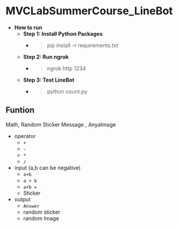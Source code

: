 # MVCLabSummerCourse_LineBot

* **How to run**
    * **Step 1: Install Python Packages**
        * > pip install -r requirements.txt
    * **Step 2: Run ngrok**
        * > ngrok http 1234
    * **Step 3: Test LineBot**
        * > python count.py

## Funtion
Math, Random Sticker Message , AnyaImage
- operator
  - `+`
  - `-`
  - `*`
  - `/`
- input (a,b can be negative)
  - `a+b`
  - `a + b`
  - `a+b =`
  - Sticker
- output
  - `Answer`
  - random sticker
  - random Image
